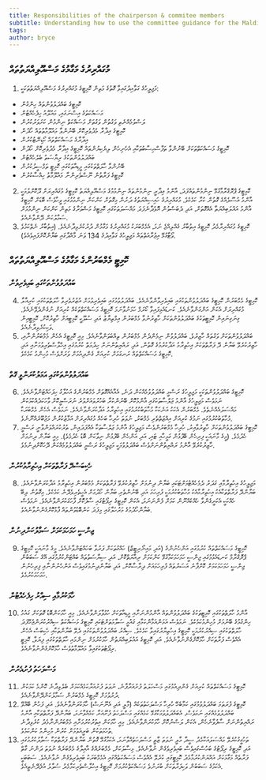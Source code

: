```yaml
---
title: Responsibilities of the chairperson & commitee members
subtitle: Understanding how to use the committee guidance for the Maldives Parliament
tags: 
author: bryce
---
```


<h2>މުގައްރިރުގެ މަގާމުގެ މަސްއޫލިއްޔަތުތައް </h2>
<ol>
<li>މަޖިލީހުގެ ގަވާއިދުގައިވާ ގޮތުގެ މަތިން ކޮމިޓީގެ މުގައްރިރުގެ މަސްއޫލިއްޔަތުތަކަކީ: </li>
</ol>
<ul>
<li>ކޮމިޓީގެ ބައްދަލުވުންތައް ހިންގުން</li>
<li>މަސައްކަތުގެ އިސްނަގައި، މައުލޫއު ހިފެހެއްޓުން</li>
<li>ލަސްވުމެއްނެތި ވަގުތުން ވަގުތަށް މަސައްކަތް ނިންމުން ކަށަވަރުކުރުން</li>
<li>ކޮމިޓީގެ އިދާރާ މެދުވެރިކޮށް ބޭނުންވާ މައުލޫމާތުތައް ހޯދުން</li>
<li>އިދާރާގެ މަސައްކަތްތައް ކޯޑިނޭޓުކުރުން</li>
<li>ކޮމިޓީގެ މަސައްކަތްތަކަށް ބޭނުންވާ ތަފާސްހިސާބުތަކާއި އެހެނިހެން ލިޔެކިޔުންތައް ކޮމިޓީގެ އިދާރާ މެދުވެރިކޮށް ހޯދުން</li>
<li>ބައްދަލުވުންތަކުގެ ރިޔާސަތު ބެލެހެއްޓުން</li>
<li>ބޭނުންވާ ހާލަތްތަކުގައި މީޑިއާތަކުގައި ކޮމިޓީ ތަމްސީލުކުރުން</li>
<li>ކޮމިޓީގެ ފަރާތުން ނޫސްވެރިންނާ މައުލޫމާތު ހިއްސާކުރުން</li>
</ul>

<ol start="2">
<li>ކޮމިޓީގެ ޕްރޮގްރާމާގުޅޭ ނިންމުންތައްފަދަ، އާންމު އިދާރީ ނިންމުންތައް ނިންމުމުގެ މަސްއޫލިއްޔަތު ކޮމިޓީގެ މުގައްރިރަށް ދޫކޮށްލުމަކީ އާންމު އުސޫލެއްގެ ގޮތުން ކުރާ ކަމެކެވެ. މުގައްރިރުގެ ހައިސިއްޔަތުގެ ދަށުން މިގޮތަށް ކަންކަން ނިންމުމުގައި ވީހާވެސް ބޮޑަށް ކޮމިޓީގެ އާންމު އަޣުލަބިއްޔަތާ އެއްގޮތަށް، އަދި ދެބަސްވުން އޮވެދާނެފަދަ މައްސަލަތަކުގައި ކޮމިޓީގެ މަޝްވަރާގެ މަތިން ކަންކަން ނިންމުމަށް ސަމާލުކަން ދޭންވާނެއެވެ. </li>
<li>ކޮމިޓީގެ މުގައްރިރާމެދު ކޮމިޓީގެ އިތުބާރު ގެއްލިއްޖެ ނަމަ، އެމެމްބަރަކު މުގައްރިރުގެ މަގާމުން ދުރުކުރެވިދާނެއެވެ. (އިތުބާރު ނެތްކަމުވެ ވޯޓާގުޅޭ އިޖުރާއަތްތައް މަޖިލީހުގެ ގަވާއިދުގެ 134 ވަނަ މާއްދާގައި ބަޔާންކޮށްފައިވެއެވެ). </li>
</ol>

<h2>ކޮމިޓީ މެމްބަރުންގެ މަގާމުގެ މަސްއޫލިއްޔަތުތައް</h2>

<h3>ބައްދަލުވުންތަކުގައި ބައިވެރިވުން</h3>

<ol start="4">
<li>ކޮމިޓީގެ މެމްބަރުން ކޮމިޓީގެ ބައްދަލުވުންތަކުގައި ބައިވެރިވާންވާނެއެވެ. ބައްދަލުވުމުގައި ބައިވެރިވުމަށް އުޒުރުވެރިވާ ހާލަތްތަކުގައި ކުރިއާލާ މުގައްރިރަށް އެކަން އަންގަންވާނެއެވެ. ކަނޑައެޅިފައިވާ ކޯރަމް ހަމަނުވާނަމަ ކޮމިޓީގެ މަސައްކަތްތަކެއް ކުރިއަށް ނުގެންދެވޭނެއެވެ. ގިނަގިނައިން ކޮމިޓީތަކުގެ ބައްދަލުވުންތަކަށް ހާޒިރުނުވާ މެމްބަރުން އިމްތިޔާޒު އަދި ސުލޫކީ ކޮމިޓީއަށް ހާޒިރުކޮށް، ކޮމިޓީއިން ވަކިކުރެވިދާނެއެވެ. </li>
<li>ބައްދަލުވުންތަކަށް ވަގުތައް ހާޒިރުވެ، ބައްދަލުވުން ނިމެންދެން މެމްބަރުން ތިއްބަވަންވާނެއެވެ. މިއީ ކޮމިޓީގެ އެހެން މެމްބަރުންނާއި، ހާޒިރުކުރެވޭ ބަޔާން ދޭ ފަރާތްތަކަށް އިހުތިރާމު އަދާކުރުމުގެ ގޮތުން، އަދި ރައްޔިތުންނަށް ހިދުމަތް ކުރުމުގައި އިހްލާސްތެރިވުމަށާއި އަދި ކޮމިޓީގެ މަސައްކަތްތައް ރަނގަޅަށް ކުރިއަށް ގެންދިއުމަށް ވަރަށްވެސް މުހިންމު ކަމެކެވެ. </li>
</ol>

<h3>ބައްދަލުވުންތަކުގައި އަމަލުކުރަންވީ ގޮތް</h3>

<ol start="6">
<li>ކޮމިޓީގެ ބައްދަލުވުންތަކަކީ މަޖިލީހުގެ ރަސްމީ ބައްދަލުވުމެއްކަން ދަނެ، އެއާއެއްގޮތަށް މެމްބަރުންގެ އަހުލާގު ހިފަހައްޓަންވާނެއެވެ. ނަމަވެސް މަޖިލީހުގެ އާންމު ޖަލްސާތަކުގައި އާންމުކޮށް ބޭނުންކުރާ ބަހުރުވައަށްވުރެ ނުރަސްމީކޮށް ވާހަކަދެއްކުމަކުން މައްސަލައެއްނެތެވެ. މެމްބަރުން އެކަކު އަނެކަކާ މުހާތަބުކުރުމުގައި އިހުތިރާމު އަދާކުރަންވާނެއެވެ. ނަމަވެސް އެހެން މެމްބަރަކާ މުހާތަބުކުރުމުގައި ނަމުގެ ކުރިއަށް އިއްޒަތްތެރި މެމްބަރު، ނުވަތަ ހުރިހާ ބަހެއް މުގައްރިރަށް އަމާޒުކުރުން މަޖުބޫރެއްނޫނެވެ. </li>
<li>ކޮމިޓީގެ ބައްދަލުވުންތަކަށް ހާޒިރުވާއިރު، ހުރިހާ މެމްބަރުންވެސް މަޖިލީހުގެ އާންމު ޖަލްސާތަކާ އެއްފަދައިން، ތުރުކުރައްވަންވާނީ ރަސްމީ ހެދުމެވެ. (މީގެ މާނައަކީ ފިރިހެން ބޭފުޅުން ގަމީހާއި ޓައި، އަދި އަންހެން ބޭފުޅުން ނިވާކަން ބޮޑު ހެދުމެވެ). މިއީ ބަޔާން ދިނުމަށް ހާޒިރުކުރެވޭ އާންމު ރައްޔިތުންނަށްވެސް ބައްދަލުވުމަކީ މަޖިލީހުގެ ރަސްމީ ބައްދަލުވުމެއްކަން ދޭހަކޮށްދިނުމެވެ. </li>
</ol>

<h3>ހެކިބަސްދޭ ފަރާތްތަކަށް އިހުތިރާމުކުރުން </h3>

<ol start="8">
<li>މަޖިލީހުގެ އިހުތިރާމާއި ގަދަރު ދެމެހެއްޓުމަށްޓަކައި ބަޔާން ދިނުމަށް ހާޒިރުކުރެވޭ ފަރާތްތަކަށް މެމްބަރުން އިހުތިރާމު އަދާކުރަންވާނެއެވެ. ބަޔާންދޭ ފަރާތްތަކާއެކު އިހުތިރާމާއެކު މުހާތަބުކުރުމަކީ ފުރިހަމަ އަދި ބޭނުންތެރި ބަޔާން ހޯދުމަށް އެހީތެރިވެދޭނެ ކަމެކެވެ. މިގޮތުން ލިބޭ ހެއްކަކީ އެކަށީގެންވާ ހެއްކެއްނޫން ކަމަށް ފެންނަނަމަ، އެކަން ކޮމިޓީގެ ރިޕޯޓުގައި ސާފުކޮށް ފާހަގަކުރަންވާނެއެވެ. ނަމަވެސް ބަޔާންހޯދުމުގެ މަރުހަލާގައި މިފަދަ ކަންބޮޑުވުންތައް ފާޅުކޮށްގެންނުވާނެއެވެ. </li>
</ol>

<h3>ޖިންސީ ހަމަހަމަކަމަށް ސަމާލުކަންދިނުން</h3>

<ol start="9">
<li>ކޮމިޓީގެ މަސައްކަތްތައް ކުރުމުގައި އަންހެނުންގެ (އަދި މައިނޯރިޓީޒް) ހައްގުތަކަށް ފަރުވާ ބަހައްޓަންވާނެއެވެ. މީގެ މާނައަކީ ކޮމިޓީގެ ޕްރޮގްރާމް ކަނޑައެޅުމުގައި ޖިންސީ ހަމަހަމަކަމާގުޅޭ ކަންކަމަށް ރިއާޔަތްކޮށް، އަދި ސިޔާސަތުތައް ބައްޓަންކުރުމުގައި އޭގެ ސަބަބުން ޖިންސީ ހަމަހަމަކަމަށް ކޮށްފާނެ އަސަރުތައް ފުރިހަމައަށް ދިރާސާކޮށް، އަދި ބަޔާންދިނުމުގައިވެސް އަންހެނުންނާއި ފިރިހެނުން ހަމަހަމަކުރުމެވެ. </li>
</ol>

<h3>ހާމަކުރުމާއި ސިއްރު ހިފެހެއްޓުން</h3>

<ol start="10">
<li>އާންމު ހާލަތްތަކުގައި ކޮމިޓީތަކުގެ ބައްދަލުވުންތައް އާންމުންނަށާއި މީޑިއާތަކަށް ހުޅުވާލަންވާނެއެވެ. މިއީ ހާމަކަންބޮޑު ގޮތަކަށް ގައުމު ހިންގުމުގެ ބޭނުމަށް މުހިންމުކަމެކެވެ. ނަމަވެސް އަމަންއަމާންކަމާއި ގައުމީ ސަލާމަތަށްޓަކައި ކޮމިޓީގެ މަސައްކަތް ސިއްރުކުރަންޖެހޭފަދަ ހާލަތްތަކުގައި ސިއްރުކުރުމަކީ ކޮމިޓީގެ އިހުތިޔާރުގައިވާ ކަމެކެވެ. ސިއްރު ބައްދަލުވުންތަކުގައި ދެވޭ ބަޔާންތަކާއި ހެކިބަސް އެހެން އެއްވެސް ފަރާތަކަށް ހާމަކޮށްގެންނުވާނެއެވެ. އަދި ކޮމިޓީގެ އައުލަބިއްޔަތުން ހާމަކުރުމަށް ނިންމައި ހާލަތްތަކުގައި ފިޔަވާ، ކޮމިޓީ ރިޕޯޓުތަކުގައިވާ މައުލޫމާތުވެސް ހާމަކޮށްގެންނުވާނެއެވެ. </li>
</ol>

<h3>މަސްލަހަތު ފުށުއެރުން</h3>

<ol start="11">
<li>ކޮމިޓީގެ މަސައްކަތްތައް ކުރިއަށް ގެންދިއުމުގައި މަސްހަލަތު ފުށުއަރާފާނެ، ނުވަތަ ފުށުއަރާކަމެއްކަމަށް ބެލެވިދާނެ ކޮންމެ ކަމަކުން ދުރުވުމަށް ކޮމިޓީގެ މެމްބަރުން ސަމާލުކަންދޭންވާނެއެވެ. </li>
<li>ކޮމިޓީގެ ފުރަތަމަ ބައްދަލުވުމުގައި ކަމާބެހޭ ހުރިހާ މަސްލަހަތުތަކެއް (މާލީ އަދި އެނޫނަސް) ހާމަކުރަންވާނެއެވެ. އަދި ފަހުން ބޭއްވޭ ބައްދަލުވުމެއްގައި ނަމަވެސް، އެބައްދަލުވުމަކާގުޅޭ ކަމެއްގައި މަސްލަހަތު ފުށޫއަރާ ކަމެއްވާނަމަ، ބަޔާންދޭ ފަރާތްތަކާއި އާންމު ރައްޔިތުންނަށް ސާފުވާނެހެން، އެކަން ލަސްނުކޮށް ހާމަކުރަންވާނެއެވެ. މިއީ ހާމަކަން އިތުރުކުރުމަށާއި މެމްބަރުންނާމެދު ކުރެވިދާނެ ތުހުމަތަކުން ބަރީއަވުމަށް ކުރުން މުހިންމު ކަންކަމެވެ.</li>
<li>ތަހުގީގުކުރެވޭ މައްސަލައަކާމެދު ސީދާ މާލީ ނުވަތަ ޒާތީ މަސްލަހަތެއްވާނަމަ، އެކަމާގުޅޭ ގޮތުން ބަޔާންދޭ ފަރާތްތަކާ ސުވާލުކުރުމުގައި އަދި ކޮމިޓީގެ ރިޕޯޓުގެ ބަހުސްގައިވެސް ބައިވެރިވެގެން ނުވާނެއެވެ. މިސާލަކަށް، މެމްބަރެއްގެ އާއިލާގެ މެމްބަރެއް ނުވަތަ ދަންނަ ގާތް ފަރާތެއް މަގާމަކަށް އައްޔަންކުރުމާމެދު ކޮމިޓީގައި ކުރެވޭ އެއްވެސް މަސައްކަތެއްގައި އެމެމްބަރަކު ބައިވެރިވެގެން ނުވާނެއެވެ. ސަބަބަކީ އެކަމުގެ ސަބަބުން ވަކިފަރާތަކަށް ބުރަނުވެ މަސައްކަތްކުރުމަށް ކޮމިޓީގެ އިހުލާސްތެރިކަމާމެދު ސުވާލު އުފެދޭނެތީއެވެ.</li>
</ol>

